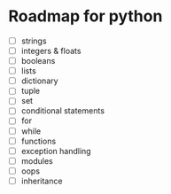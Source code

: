 # Roadmap for python

- [ ] strings
- [ ] integers & floats
- [ ] booleans
- [ ] lists
- [ ] dictionary
- [ ] tuple
- [ ] set
- [ ] conditional statements
- [ ] for
- [ ] while
- [ ] functions
- [ ] exception handling
- [ ] modules
- [ ] oops
- [ ] inheritance
